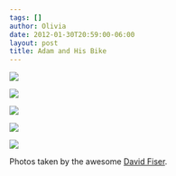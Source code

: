 ```yaml
---
tags: []
author: Olivia
date: 2012-01-30T20:59:00-06:00
layout: post
title: Adam and His Bike
---
```


![](/media/lyn6rfR7Pd1qfd5w2.jpg)

![](/media/lyn6sqcVyz1qfd5w2.jpg)

![](/media/lyn6uhr8Q01qfd5w2.jpg)

![](/media/lyn6uycFbN1qfd5w2.jpg)

![](/media/lyn6voVUIx1qfd5w2.jpg)

Photos taken by the awesome [David Fiser](http://davidmatthewfiser.com/). 
